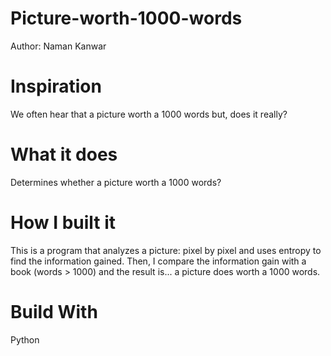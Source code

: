 # Picture-worth-1000-words 
Author: Naman Kanwar
# Inspiration
We often hear that a picture worth a 1000 words but, does it really?

# What it does
Determines whether a picture worth a 1000 words?

# How I built it
This is a program that analyzes a picture: pixel by pixel and uses entropy to find the information gained. Then, I compare the information gain with a book (words > 1000) and the result is... a picture does worth a 1000 words.  

# Build With
Python 
